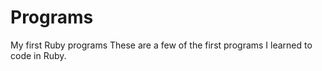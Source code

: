 Programs
========

My first Ruby programs
These are a few of the first programs I learned to code in Ruby.
